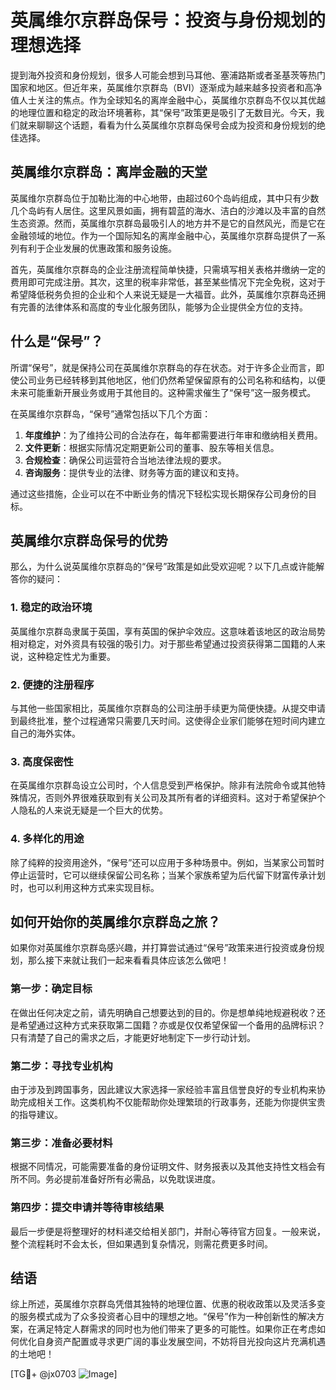 # 英属维尔京群岛保号：投资与身份规划的理想选择

提到海外投资和身份规划，很多人可能会想到马耳他、塞浦路斯或者圣基茨等热门国家和地区。但近年来，英属维尔京群岛（BVI）逐渐成为越来越多投资者和高净值人士关注的焦点。作为全球知名的离岸金融中心，英属维尔京群岛不仅以其优越的地理位置和稳定的政治环境著称，其“保号”政策更是吸引了无数目光。今天，我们就来聊聊这个话题，看看为什么英属维尔京群岛保号会成为投资和身份规划的绝佳选择。

## 英属维尔京群岛：离岸金融的天堂

英属维尔京群岛位于加勒比海的中心地带，由超过60个岛屿组成，其中只有少数几个岛屿有人居住。这里风景如画，拥有碧蓝的海水、洁白的沙滩以及丰富的自然生态资源。然而，英属维尔京群岛最吸引人的地方并不是它的自然风光，而是它在金融领域的地位。作为一个国际知名的离岸金融中心，英属维尔京群岛提供了一系列有利于企业发展的优惠政策和服务设施。

首先，英属维尔京群岛的企业注册流程简单快捷，只需填写相关表格并缴纳一定的费用即可完成注册。其次，这里的税率非常低，甚至某些情况下完全免税，这对于希望降低税务负担的企业和个人来说无疑是一大福音。此外，英属维尔京群岛还拥有完善的法律体系和高度的专业化服务团队，能够为企业提供全方位的支持。

## 什么是“保号”？

所谓“保号”，就是保持公司在英属维尔京群岛的存在状态。对于许多企业而言，即使公司业务已经转移到其他地区，他们仍然希望保留原有的公司名称和结构，以便未来可能重新开展业务或用于其他目的。这种需求催生了“保号”这一服务模式。

在英属维尔京群岛，“保号”通常包括以下几个方面：

1. **年度维护**：为了维持公司的合法存在，每年都需要进行年审和缴纳相关费用。
2. **文件更新**：根据实际情况定期更新公司的董事、股东等相关信息。
3. **合规检查**：确保公司运营符合当地法律法规的要求。
4. **咨询服务**：提供专业的法律、财务等方面的建议和支持。

通过这些措施，企业可以在不中断业务的情况下轻松实现长期保存公司身份的目标。

## 英属维尔京群岛保号的优势

那么，为什么说英属维尔京群岛的“保号”政策是如此受欢迎呢？以下几点或许能解答你的疑问：

### 1. 稳定的政治环境

英属维尔京群岛隶属于英国，享有英国的保护伞效应。这意味着该地区的政治局势相对稳定，对外资具有较强的吸引力。对于那些希望通过投资获得第二国籍的人来说，这种稳定性尤为重要。

### 2. 便捷的注册程序

与其他一些国家相比，英属维尔京群岛的公司注册手续更为简便快捷。从提交申请到最终批准，整个过程通常只需要几天时间。这使得企业家们能够在短时间内建立自己的海外实体。

### 3. 高度保密性

在英属维尔京群岛设立公司时，个人信息受到严格保护。除非有法院命令或其他特殊情况，否则外界很难获取到有关公司及其所有者的详细资料。这对于希望保护个人隐私的人来说无疑是一个巨大的优势。

### 4. 多样化的用途

除了纯粹的投资用途外，“保号”还可以应用于多种场景中。例如，当某家公司暂时停止运营时，它可以继续保留公司名称；当某个家族希望为后代留下财富传承计划时，也可以利用这种方式来实现目标。

## 如何开始你的英属维尔京群岛之旅？

如果你对英属维尔京群岛感兴趣，并打算尝试通过“保号”政策来进行投资或身份规划，那么接下来就让我们一起来看看具体应该怎么做吧！

### 第一步：确定目标

在做出任何决定之前，请先明确自己想要达到的目的。你是想单纯地规避税收？还是希望通过这种方式来获取第二国籍？亦或是仅仅希望保留一个备用的品牌标识？只有清楚了自己的需求之后，才能更好地制定下一步行动计划。

### 第二步：寻找专业机构

由于涉及到跨国事务，因此建议大家选择一家经验丰富且信誉良好的专业机构来协助完成相关工作。这类机构不仅能帮助你处理繁琐的行政事务，还能为你提供宝贵的指导建议。

### 第三步：准备必要材料

根据不同情况，可能需要准备的身份证明文件、财务报表以及其他支持性文档会有所不同。务必提前准备好所有必需品，以免耽误进度。

### 第四步：提交申请并等待审核结果

最后一步便是将整理好的材料递交给相关部门，并耐心等待官方回复。一般来说，整个流程耗时不会太长，但如果遇到复杂情况，则需花费更多时间。

## 结语

综上所述，英属维尔京群岛凭借其独特的地理位置、优惠的税收政策以及灵活多变的服务模式成为了众多投资者心目中的理想之地。“保号”作为一种创新性的解决方案，在满足特定人群需求的同时也为他们带来了更多的可能性。如果你正在考虑如何优化自身资产配置或寻求更广阔的事业发展空间，不妨将目光投向这片充满机遇的土地吧！

[TG💪+ @jx0703 ![Image](https://github.com/user-attachments/assets/dbca1d08-cadb-493c-b0ec-ad6f7a83f270)]
